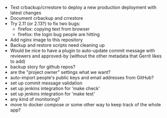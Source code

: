 * Test crbackup/crrestore to deploy a new production deployment with latest
  changes
* Document crbackup and crrestore
* Try 2.11 (or 2.13?) to fix two bugs:
  - firefox: copying text from browser
  - firefox: the login bug people are hitting
* Add nginx image to this repository
* Backup and restore scripts need cleaning up
* Would be nice to have a plugin to auto-update commit message with reviewers
  and approved-by (without the other metadata that Gerrit likes to add)
* backup story for github repos?
* are the "project owner" settings what we want?
* auto-import people's public keys and email addresses from GitHub?
* set up commit message validation
* set up jenkins integration for 'make check'
* set up jenkins integration for 'make test'
* any kind of monitoring?
* move to docker compose or some other way to keep track of the whole app?
